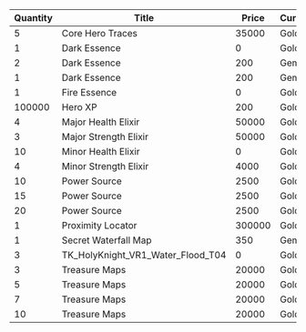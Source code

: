 | Quantity | Title | Price | Currency |  Dev Name |
| -------- | ----- | ----- | -------- |  -------- |
| 5 | Core Hero Traces | 35000 | Gold | Marketplace.L06.Page02.Token.11 |
| 1 | Dark Essence | 0 | Gold | Marketplace.L01.Page2.VIP5.FreeBonus.31 |
| 2 | Dark Essence | 200 | Gems | Marketplace.L12.Page02.Reagent.16 |
| 1 | Dark Essence | 200 | Gems | Marketplace.L17.Page02.Shard.11 |
| 1 | Fire Essence | 0 | Gold | Marketplace.L08.Page02.Free.46 |
| 100000 | Hero XP | 200 | Gold | Marketplace.L02.Page02.XP.02 |
| 4 | Major Health Elixir | 50000 | Gold | Marketplace.L09.Page02.MajorElixir.05 |
| 3 | Major Strength Elixir | 50000 | Gold | Marketplace.L14.Page02.ElixirAll.09 |
| 10 | Minor Health Elixir | 0 | Gold | Marketplace.L01.Page02.Free.06 |
| 4 | Minor Strength Elixir | 4000 | Gold | Marketplace.L04.Page02.MinorElixir.07 |
| 10 | Power Source | 2500 | Gold | Marketplace.L05.Page02.PowerSource.02 |
| 15 | Power Source | 2500 | Gold | Marketplace.L10.Page02.PowerSource.05 |
| 20 | Power Source | 2500 | Gold | Marketplace.L15.Page02.PowerSource.08 |
| 1 | Proximity Locator | 300000 | Gold | Marketplace.L18.Page02.Hero.05 |
| 1 | Secret Waterfall Map | 350 | Gems | Marketplace.L13.Page02.MapsMisc.28 |
| 3 | TK_HolyKnight_VR1_Water_Flood_T04 | 0 | Gold | Marketplace.L20.Page02.Free.84 |
| 3 | Treasure Maps | 20000 | Gold | Marketplace.L03.Page02.MapFragments.02 |
| 5 | Treasure Maps | 20000 | Gold | Marketplace.L07.Page02.MapFragments.06 |
| 7 | Treasure Maps | 20000 | Gold | Marketplace.L11.Page02.TreasureMap.02 |
| 10 | Treasure Maps | 20000 | Gold | Marketplace.L16.Page02.TreasureMap.05 |
